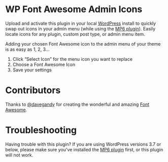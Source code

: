 WP Font Awesome Admin Icons
====================

Upload and activate this plugin in your local <a href="http://wordpress.org" target="_blank">WordPress</a> install to quickly swap out icons in your admin menu (while using the <a href="http://wordpress.org/plugins/mp6/" target="_blank">MP6 plugin</a>). Easily locate icons for any plugin, custom post type, or admin menu item.

Adding your chosen Font Awesome icon to the admin menu of your theme is as easy as 1, 2, 3... 

<ol>
<li>Click “Select Icon” for the menu icon you want to replace</li>
<li>Choose a Font Awesome Icon</li>
<li>Save your settings</li>
</ol>

Contributors
====================

Thanks to <a href="https://github.com/davegandy" target="_blank">@davegandy</a> for creating the wonderful and amazing <a href="http://fortawesome.github.io/Font-Awesome/" target="_blank">Font Awesome</a>.

Troubleshooting
====================

Having trouble with this plugin? If you are using WordPress versions 3.7 or below, please make sure you've installed the <a href="http://wordpress.org/plugins/mp6/" target="_blank">MP6 plugin</a> first, or this plugin will not work.
